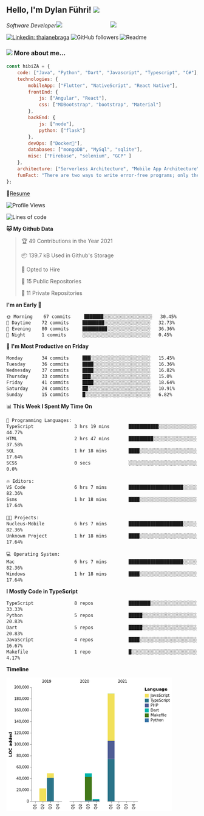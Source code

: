 <h2>Hello, I'm Dylan Führi! <img src="https://media.giphy.com/media/12oufCB0MyZ1Go/giphy.gif" width="50"></h2>
<img align='right' src="https://media.giphy.com/media/836HiJc7pgzy8iNXCn/giphy.gif" width="230">
<p><em>Software Developer</a><img src="https://media.giphy.com/media/WUlplcMpOCEmTGBtBW/giphy.gif" width="30"> 
</em></p>

[![Linkedin: thaianebraga](https://img.shields.io/badge/-Dylan-blue?style=flat-square&logo=Linkedin&logoColor=white&link=https://www.linkedin.com/in/dylan-fuhri/)](https://www.linkedin.com/in/dylan-fuhri/)
![GitHub followers](https://img.shields.io/github/followers/HibiZA?style=social)
![Readme](https://github.com/HibiZA/HibiZA/workflows/Readme/badge.svg)

### <img src="https://media.giphy.com/media/VgCDAzcKvsR6OM0uWg/giphy.gif" width="50"> More about me...  

```javascript
const hibiZA = {
    code: ["Java", "Python", "Dart", "Javascript", "Typescript", "C#"],
    technologies: {
        mobileApp: ["Flutter", "NativeScript", "React Native"],
        frontEnd: {
            js: ["Angular", "React"],
            css: ["MDBootstrap", "bootstrap", "Material"]
        },
        backEnd: {
            js: ["node"],
            python: ["flask"]
        },
        devOps: ["Docker🐳"],
        databases: ["mongoDB", "MySql", "sqlite"],
        misc: ["Firebase", "selenium", "GCP" ]
    },
    architecture: ["Serverless Architecture", "Mobile App Architecture"],
    funFact: "There are two ways to write error-free programs; only the third one works"
};
```
📝[Resume](https://drive.google.com/file/d/1RjxKCcvUeoyYgnL_eCwQ9zay77Ayr0Xu/view?usp=sharing)
<!--START_SECTION:waka-->
![Profile Views](http://img.shields.io/badge/Profile%20Views-0-blue)

![Lines of code](https://img.shields.io/badge/From%20Hello%20World%20I%27ve%20Written-313691%20lines%20of%20code-blue)

**🐱 My Github Data** 

> 🏆 49 Contributions in the Year 2021
 > 
> 📦 139.7 kB Used in Github's Storage 
 > 
> 💼 Opted to Hire
 > 
> 📜 15 Public Repositories 
 > 
> 🔑 11 Private Repositories  
 > 
**I'm an Early 🐤** 

```text
🌞 Morning    67 commits     ███████░░░░░░░░░░░░░░░░░░   30.45% 
🌆 Daytime    72 commits     ████████░░░░░░░░░░░░░░░░░   32.73% 
🌃 Evening    80 commits     █████████░░░░░░░░░░░░░░░░   36.36% 
🌙 Night      1 commits      ░░░░░░░░░░░░░░░░░░░░░░░░░   0.45%

```
📅 **I'm Most Productive on Friday** 

```text
Monday       34 commits     ███░░░░░░░░░░░░░░░░░░░░░░   15.45% 
Tuesday      36 commits     ████░░░░░░░░░░░░░░░░░░░░░   16.36% 
Wednesday    37 commits     ████░░░░░░░░░░░░░░░░░░░░░   16.82% 
Thursday     33 commits     ███░░░░░░░░░░░░░░░░░░░░░░   15.0% 
Friday       41 commits     ████░░░░░░░░░░░░░░░░░░░░░   18.64% 
Saturday     24 commits     ██░░░░░░░░░░░░░░░░░░░░░░░   10.91% 
Sunday       15 commits     █░░░░░░░░░░░░░░░░░░░░░░░░   6.82%

```


📊 **This Week I Spent My Time On** 

```text
💬 Programming Languages: 
TypeScript               3 hrs 19 mins       ███████████░░░░░░░░░░░░░░   44.77% 
HTML                     2 hrs 47 mins       █████████░░░░░░░░░░░░░░░░   37.58% 
SQL                      1 hr 18 mins        ████░░░░░░░░░░░░░░░░░░░░░   17.64% 
SCSS                     0 secs              ░░░░░░░░░░░░░░░░░░░░░░░░░   0.0%

🔥 Editors: 
VS Code                  6 hrs 7 mins        ████████████████████░░░░░   82.36% 
Ssms                     1 hr 18 mins        ████░░░░░░░░░░░░░░░░░░░░░   17.64%

🐱‍💻 Projects: 
Nucleus-Mobile           6 hrs 7 mins        ████████████████████░░░░░   82.36% 
Unknown Project          1 hr 18 mins        ████░░░░░░░░░░░░░░░░░░░░░   17.64%

💻 Operating System: 
Mac                      6 hrs 7 mins        ████████████████████░░░░░   82.36% 
Windows                  1 hr 18 mins        ████░░░░░░░░░░░░░░░░░░░░░   17.64%

```

**I Mostly Code in TypeScript** 

```text
TypeScript               8 repos             ████████░░░░░░░░░░░░░░░░░   33.33% 
Python                   5 repos             █████░░░░░░░░░░░░░░░░░░░░   20.83% 
Dart                     5 repos             █████░░░░░░░░░░░░░░░░░░░░   20.83% 
JavaScript               4 repos             ████░░░░░░░░░░░░░░░░░░░░░   16.67% 
Makefile                 1 repo              █░░░░░░░░░░░░░░░░░░░░░░░░   4.17%

```


**Timeline**

![Chart not found](https://raw.githubusercontent.com/HibiZA/HibiZA/master/charts/bar_graph.png) 


<!--END_SECTION:waka-->
